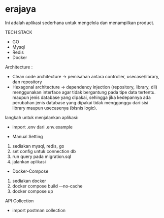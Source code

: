 # erajaya

Ini adalah aplikasi sederhana untuk mengelola dan menampilkan product.

TECH STACK
- GO
- Mysql
- Redis
- Docker

Architecture : 
- Clean code architecture -> pemisahan antara controller, usecase/library, dan repository
- Hexagonal architecture -> dependency injection (repository, library, dll) menggunakan interface agar tidak bergantung pada tipe data tertentu. maupun jenis database yang dipakai, sehingga jika kedepannya ada perubahan jenis database yang dipakai tidak mengganggu dari sisi library maupun usecasenya (bisnis logic).
 
 
langkah untuk menjalankan aplikasi:
- import .env dari .env.example

- Manual Setting
1. sediakan mysql, redis, go
2. set config untuk connection db
3. run query pada migration.sql
4. jalankan aplikasi

- Docker-Compose
1. sediakan docker
2. docker compose build --no-cache  
3. docker compose up 


API Collection
- import postman collection